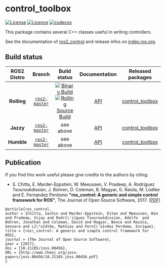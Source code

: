 control_toolbox
===========
[![License](https://img.shields.io/badge/License-BSD%203--Clause-blue.svg)](https://opensource.org/licenses/BSD-3-Clause)
[![Licence](https://img.shields.io/badge/License-Apache%202.0-blue.svg)](https://opensource.org/licenses/Apache-2.0)
[![codecov](https://codecov.io/gh/ros-controls/control_toolbox/graph/badge.svg?token=0o4dFzADHj)](https://codecov.io/gh/ros-controls/control_toolbox)

This package contains several C++ classes useful in writing controllers.

See the documentation of [ros2_control](http://control.ros.org) and release infos on [index.ros.org](http://index.ros.org/p/control_toolbox).

## Build status
ROS2 Distro | Branch | Build status | Documentation | Released packages
:---------: | :----: | :----------: | :-----------: | :---------------:
**Rolling** | [`ros2-master`](https://github.com/ros-controls/control_toolbox/tree/ros2-master) | [![Binary Build](https://github.com/ros-controls/control_toolbox/actions/workflows/build-binary.yml/badge.svg?branch=ros2-master)](https://github.com/ros-controls/control_toolbox/actions/workflows/build-binary.yml?branch=ros2-master) <br /> [![Rolling Source Build](https://github.com/ros-controls/control_toolbox/actions/workflows/build-source.yml/badge.svg?branch=ros2-master)](https://github.com/ros-controls/control_toolbox/actions/workflows/build-source.yml?branch=ros2-master) | [API](http://docs.ros.org/en/rolling/p/control_toolbox/)  | [control_toolbox](https://index.ros.org/p/control_toolbox/#rolling)
**Jazzy** | [`ros2-master`](https://github.com/ros-controls/control_toolbox/tree/ros2-master) | see above | [API](http://docs.ros.org/en/jazzy/p/control_toolbox/) | [control_toolbox](https://index.ros.org/p/control_toolbox/#jazzy)
**Humble** | [`ros2-master`](https://github.com/ros-controls/control_toolbox/tree/ros2-master) | see above | [API](http://docs.ros.org/en/humble/p/control_toolbox/) | [control_toolbox](https://index.ros.org/p/control_toolbox/#humble)

## Publication

If you find this work useful please give credits to the authors by citing:

* S. Chitta, E. Marder-Eppstein, W. Meeussen, V. Pradeep, A. Rodríguez Tsouroukdissian, J. Bohren, D. Coleman, B. Magyar, G. Raiola, M. Lüdtke and E. Fernandez Perdomo
**"ros_control: A generic and simple control framework for ROS"**,
The Journal of Open Source Software, 2017. ([PDF](http://www.theoj.org/joss-papers/joss.00456/10.21105.joss.00456.pdf))

```
@article{ros_control,
author = {Chitta, Sachin and Marder-Eppstein, Eitan and Meeussen, Wim and Pradeep, Vijay and Rodr{\'i}guez Tsouroukdissian, Adolfo  and Bohren, Jonathan and Coleman, David and Magyar, Bence and Raiola, Gennaro and L{\"u}dtke, Mathias and Fern{\'a}ndez Perdomo, Enrique},
title = {ros\_control: A generic and simple control framework for ROS},
journal = {The Journal of Open Source Software},
year = {2017},
doi = {10.21105/joss.00456},
URL = {http://www.theoj.org/joss-papers/joss.00456/10.21105.joss.00456.pdf}
}
```
